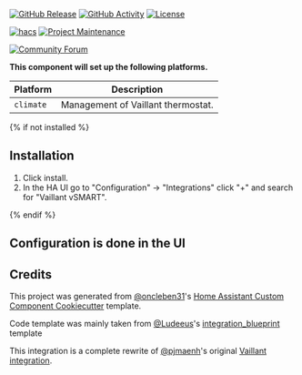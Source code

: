 [![GitHub Release][releases-shield]][releases]
[![GitHub Activity][commits-shield]][commits]
[![License][license-shield]][license]

[![hacs][hacs-shield]][hacs]
[![Project Maintenance][maintainer-shield]][maintainer]

[![Community Forum][forum-shield]][forum]

**This component will set up the following platforms.**

| Platform        | Description                         |
| --------------- | ----------------------------------- |
| `climate`       | Management of Vaillant thermostat.  |

{% if not installed %}

## Installation

1. Click install.
1. In the HA UI go to "Configuration" -> "Integrations" click "+" and search for "Vaillant vSMART".

{% endif %}

## Configuration is done in the UI

<!---->

## Credits

This project was generated from [@oncleben31](https://github.com/oncleben31)'s [Home Assistant Custom Component Cookiecutter](https://github.com/oncleben31/cookiecutter-homeassistant-custom-component) template.

Code template was mainly taken from [@Ludeeus](https://github.com/ludeeus)'s [integration_blueprint](https://github.com/custom-components/integration_blueprint) template

This integration is a complete rewrite of [@pjmaenh](https://github.com/pjmaenh)'s original [Vaillant integration](https://github.com/pjmaenh/home-assistant-vaillant).


[maintainer]: https://github.com/MislavMandaric
[maintainer-shield]: https://img.shields.io/badge/maintainer-%40MislavMandaric-blue.svg?style=for-the-badge

[releases]: https://github.com/MislavMandaric/home-assistant-vaillant-vsmart/releases
[releases-shield]: https://img.shields.io/github/release/MislavMandaric/home-assistant-vaillant-vsmart.svg?style=for-the-badge

[commits]: https://github.com/MislavMandaric/home-assistant-vaillant-vsmart/commits
[commits-shield]: https://img.shields.io/github/commit-activity/y/MislavMandaric/home-assistant-vaillant-vsmart.svg?style=for-the-badge

[license]: https://github.com/MislavMandaric/home-assistant-vaillant-vsmart/blob/master/LICENSE
[license-shield]: https://img.shields.io/github/license/MislavMandaric/home-assistant-vaillant-vsmart.svg?style=for-the-badge

[hacs]: https://hacs.xyz
[hacs-shield]: https://img.shields.io/badge/HACS-Custom-orange.svg?style=for-the-badge

[forum]: https://community.home-assistant.io/
[forum-shield]: https://img.shields.io/badge/community-forum-brightgreen.svg?style=for-the-badge
